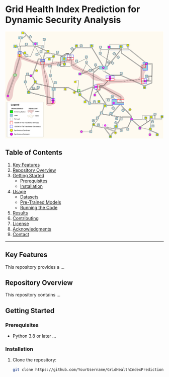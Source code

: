 # Grid Health Index Prediction for Dynamic Security Analysis

![Single Line Diagram](images/IEEE118-Diagram.png)

## Table of Contents
1. [Key Features](#key-features)
2. [Repository Overview](#repository-overview)
3. [Getting Started](#getting-started)
    - [Prerequisites](#prerequisites)
    - [Installation](#installation)
4. [Usage](#usage)
    - [Datasets](#1-datasets)
    - [Pre-Trained Models](#2-pre-trained-models)
    - [Running the Code](#3-running-the-code)
5. [Results](#results)
6. [Contributing](#contributing)
7. [License](#license)
8. [Acknowledgments](#acknowledgments)
9. [Contact](#contact)

---

## Key Features
This repository provides a ...

## Repository Overview
This repository contains ...

## Getting Started
### Prerequisites
- Python 3.8 or later ...

### Installation
1. Clone the repository:
   ```bash
   git clone https://github.com/YourUsername/GridHealthIndexPrediction.git

